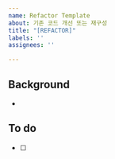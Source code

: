 ```yaml
---
name: Refactor Template
about: 기존 코드 개선 또는 재구성  
title: "[REFACTOR]"
labels: ''
assignees: ''

---
```


## Background
- 

## To do
- [ ]